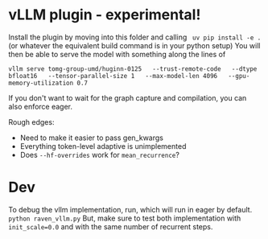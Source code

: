 # vLLM plugin - experimental!

Install the plugin by moving into this folder and calling
``` uv pip install -e .```
(or whatever the equivalent build command is in your python setup)
You will then be able to serve the model with something along the lines of

```
vllm serve tomg-group-umd/huginn-0125   --trust-remote-code   --dtype bfloat16   --tensor-parallel-size 1   --max-model-len 4096   --gpu-memory-utilization 0.7
```

If you don't want to wait for the graph capture and compilation, you can also enforce eager.



Rough edges:
* Need to make it easier to pass gen_kwargs
* Everything token-level adaptive is unimplemented
* Does `--hf-overrides` work for `mean_recurrence`?

# Dev

To debug the vllm implementation, run, which will run in eager by default.
```python raven_vllm.py```
But, make sure to test both implementation with `init_scale=0.0` and with the same number of recurrent steps.